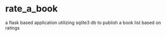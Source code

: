 # rate_a_book
a flask based application utilizing sqlite3 db to publish a book list based on ratings
